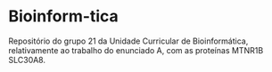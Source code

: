 # Bioinform-tica
Repositório do grupo 21 da Unidade Curricular de Bioinformática, relativamente ao trabalho do enunciado A, com as proteínas MTNR1B SLC30A8.
